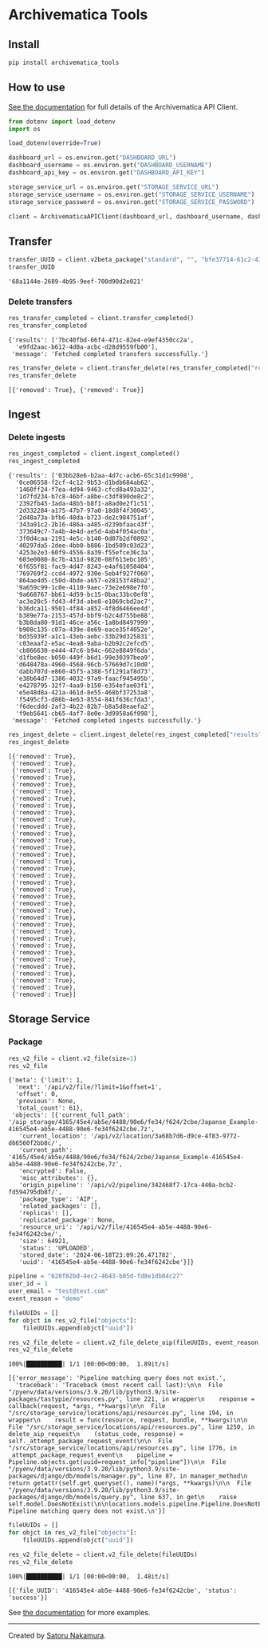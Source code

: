 Archivematica Tools
================

<!-- WARNING: THIS FILE WAS AUTOGENERATED! DO NOT EDIT! -->

## Install

``` sh
pip install archivematica_tools
```

## How to use

[See the
documentation](https://nakamura196.github.io/archivematica_tools/api.html)
for full details of the Archivematica API Client.

``` python
from dotenv import load_dotenv
import os
```

``` python
load_dotenv(override=True)

dashboard_url = os.environ.get("DASHBOARD_URL")
dashboard_username = os.environ.get("DASHBOARD_USERNAME")
dashboard_api_key = os.environ.get("DASHBOARD_API_KEY")

storage_service_url = os.environ.get("STORAGE_SERVICE_URL")
storage_service_username = os.environ.get("STORAGE_SERVICE_USERNAME")
storage_service_password = os.environ.get("STORAGE_SERVICE_PASSWORD")
```

``` python
client = ArchivematicaAPIClient(dashboard_url, dashboard_username, dashboard_api_key, storage_service_url, storage_service_username, storage_service_password)
```

## Transfer

``` python
transfer_UUID = client.v2beta_package("standard", "", "bfe37714-61c2-432e-b375-af9253e114da", "/home/archivematica/archivematica-sampledata/SampleTransfers/DemoTransferCSV", "transfer v2 demo", "automated")
transfer_UUID
```

    '68a1144e-2689-4b95-9eef-700d90d2e021'

### Delete transfers

``` python
res_transfer_completed = client.transfer_completed()
res_transfer_completed
```

    {'results': ['7bc40fbd-66f4-471c-82e4-e9ef4350cc2a',
      'e9fd2aac-b612-4d0a-acbc-d28d9559fb00'],
     'message': 'Fetched completed transfers successfully.'}

``` python
res_transfer_delete = client.transfer_delete(res_transfer_completed["results"])
res_transfer_delete
```

    [{'removed': True}, {'removed': True}]

## Ingest

### Delete ingests

``` python
res_ingest_completed = client.ingest_completed()
res_ingest_completed
```

    {'results': ['03bb28e6-b2aa-4d7c-acb6-65c31d1c9998',
      '0ce06558-f2cf-4c12-9b53-d1bdb684ab62',
      '1460ff24-f7ea-4d94-9463-cfcd8a493a32',
      '1d7fd234-b7c8-46bf-a8be-c3df890de8c2',
      '2392fb45-3ada-48b5-b8f1-a8ad0e2f1c51',
      '2d332284-a175-47b7-97a0-18d8f4f30045',
      '2d48a73a-bfb6-48da-b723-de2c984751af',
      '343a91c2-2b16-486a-a485-d239bfaac43f',
      '373649c7-7a4b-4e4d-ae5d-4ab4f054ac0a',
      '3f0d4caa-2191-4e5c-b140-0d07b2df0892',
      '40297da5-2dee-4bb0-b886-1bd509c03d23',
      '4253e2e3-60f9-4556-8a39-f55efce36c3a',
      '603e0080-8c7b-431d-9820-08f613ebc105',
      '6f655f81-fac9-4d47-8243-e4af61058404',
      '769769f2-ccd4-4972-930e-5eb4f927f060',
      '864ae4d5-c50d-4bde-a657-e28153f48ba2',
      '9a659c99-1c0e-4110-9aec-73e2e698e7f0',
      '9a668767-bb61-4d59-bc15-0bac33bc0ef8',
      'ac3e20c5-fd43-4f3d-abe8-e1069cbd2ac7',
      'b36dca11-9501-4f84-a852-4f8d6466ee4d',
      'b389e77a-2153-457d-bbf9-b2c4d755be88',
      'b3b8da80-91d1-46ce-a56c-1a8bd8497999',
      'b908c135-c07a-439e-8e69-eace35f4052e',
      'bd35939f-a1c1-43eb-aebc-33b29d325831',
      'c03eaaf2-e5ac-4ea8-9aba-b2b92c2efcd5',
      'cb866630-e444-47c6-b94c-662e8849f6da',
      'd1fbe8ec-b050-449f-b6d1-99e30397bea9',
      'd648478a-4960-4568-96cb-57669d7c10d0',
      'dabb707d-e860-45f5-a388-5f1291af8d73',
      'e38b64d7-1386-4032-97a9-faacf945495b',
      'e4278795-32f7-4aa9-b150-e354efae03f1',
      'e5e48d8a-421a-461d-8e55-468bf37253a8',
      'f5495cf3-d86b-4e63-8554-841f636cfda3',
      'f6decddd-2af3-4b22-82b7-b8a5d8eaefa2',
      'f9eb5641-cb65-4af7-8e0e-3d9958a6f098'],
     'message': 'Fetched completed ingests successfully.'}

``` python
res_ingest_delete = client.ingest_delete(res_ingest_completed["results"])
res_ingest_delete
```

    [{'removed': True},
     {'removed': True},
     {'removed': True},
     {'removed': True},
     {'removed': True},
     {'removed': True},
     {'removed': True},
     {'removed': True},
     {'removed': True},
     {'removed': True},
     {'removed': True},
     {'removed': True},
     {'removed': True},
     {'removed': True},
     {'removed': True},
     {'removed': True},
     {'removed': True},
     {'removed': True},
     {'removed': True},
     {'removed': True},
     {'removed': True},
     {'removed': True},
     {'removed': True},
     {'removed': True},
     {'removed': True},
     {'removed': True},
     {'removed': True},
     {'removed': True},
     {'removed': True},
     {'removed': True},
     {'removed': True},
     {'removed': True},
     {'removed': True},
     {'removed': True},
     {'removed': True}]

## Storage Service

### Package

``` python
res_v2_file = client.v2_file(size=1)
res_v2_file
```

    {'meta': {'limit': 1,
      'next': '/api/v2/file/?limit=1&offset=1',
      'offset': 0,
      'previous': None,
      'total_count': 61},
     'objects': [{'current_full_path': '/aip_storage/4165/45e4/ab5e/4488/90e6/fe34/f624/2cbe/Japanse_Example-416545e4-ab5e-4488-90e6-fe34f6242cbe.7z',
       'current_location': '/api/v2/location/3a68b7d6-d9ce-4f83-9772-d66560f2bb8c/',
       'current_path': '4165/45e4/ab5e/4488/90e6/fe34/f624/2cbe/Japanse_Example-416545e4-ab5e-4488-90e6-fe34f6242cbe.7z',
       'encrypted': False,
       'misc_attributes': {},
       'origin_pipeline': '/api/v2/pipeline/342468f7-17ca-440a-bcb2-fd594795db8f/',
       'package_type': 'AIP',
       'related_packages': [],
       'replicas': [],
       'replicated_package': None,
       'resource_uri': '/api/v2/file/416545e4-ab5e-4488-90e6-fe34f6242cbe/',
       'size': 64921,
       'status': 'UPLOADED',
       'stored_date': '2024-06-18T23:09:26.471782',
       'uuid': '416545e4-ab5e-4488-90e6-fe34f6242cbe'}]}

``` python
pipeline = "628f82bd-4ec2-4643-b85d-fd8e1db84c27"
user_id = 1
user_email = "test@test.com"
event_reason = "demo"
```

``` python
fileUUIDs = []
for objct in res_v2_file["objects"]:
    fileUUIDs.append(objct["uuid"])

res_v2_file_delete = client.v2_file_delete_aip(fileUUIDs, event_reason, pipeline, user_id, user_email)
res_v2_file_delete
```

    100%|██████████| 1/1 [00:00<00:00,  1.89it/s]

    [{'error_message': 'Pipeline matching query does not exist.',
      'traceback': 'Traceback (most recent call last):\n\n  File "/pyenv/data/versions/3.9.20/lib/python3.9/site-packages/tastypie/resources.py", line 221, in wrapper\n    response = callback(request, *args, **kwargs)\n\n  File "/src/storage_service/locations/api/resources.py", line 194, in wrapper\n    result = func(resource, request, bundle, **kwargs)\n\n  File "/src/storage_service/locations/api/resources.py", line 1250, in delete_aip_request\n    (status_code, response) = self._attempt_package_request_event(\n\n  File "/src/storage_service/locations/api/resources.py", line 1776, in _attempt_package_request_event\n    pipeline = Pipeline.objects.get(uuid=request_info["pipeline"])\n\n  File "/pyenv/data/versions/3.9.20/lib/python3.9/site-packages/django/db/models/manager.py", line 87, in manager_method\n    return getattr(self.get_queryset(), name)(*args, **kwargs)\n\n  File "/pyenv/data/versions/3.9.20/lib/python3.9/site-packages/django/db/models/query.py", line 637, in get\n    raise self.model.DoesNotExist(\n\nlocations.models.pipeline.Pipeline.DoesNotExist: Pipeline matching query does not exist.\n'}]

``` python
fileUUIDs = []
for objct in res_v2_file["objects"]:
    fileUUIDs.append(objct["uuid"])

res_v2_file_delete = client.v2_file_delete(fileUUIDs)
res_v2_file_delete
```

    100%|██████████| 1/1 [00:00<00:00,  1.48it/s]

    [{'file_UUID': '416545e4-ab5e-4488-90e6-fe34f6242cbe', 'status': 'success'}]

See [the
documentation](https://nakamura196.github.io/archivematica_tools/api.html)
for more examples.

------------------------------------------------------------------------

Created by [Satoru
Nakamura](https://researchmap.jp/nakamura.satoru?lang=en).
